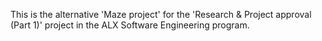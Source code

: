 This is the alternative 'Maze project' for the 'Research & Project approval (Part 1)' project in the ALX Software Engineering program.
